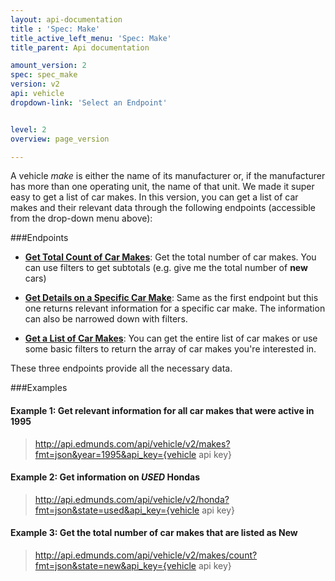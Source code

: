 ```yaml
---
layout: api-documentation
title : 'Spec: Make'
title_active_left_menu: 'Spec: Make'
title_parent: Api documentation

amount_version: 2
spec: spec_make
version: v2
api: vehicle
dropdown-link: 'Select an Endpoint'


level: 2
overview: page_version

---
```


<div class="info-message">

A vehicle <i>make</i> is either the name of its manufacturer or, if the manufacturer has more than one operating unit, the name of that unit. We made it super easy to get a list of car makes. In this version, you can get a list of car makes and their relevant data through the following endpoints (accessible from the drop-down menu above):

</div>

###Endpoints

* [**Get Total Count of Car Makes**](/api-documentation/vehicle/spec_make/v2/03_makes_count/api-description.html): Get the total number of car makes. You can use filters to get subtotals (e.g. give me the total number of __new__ cars)

* [**Get Details on a Specific Car Make**](/api-documentation/vehicle/spec_make/v2/02_make_details/api-description.html): Same as the first endpoint but this one returns relevant information for a specific car make. The information can also be narrowed down with filters.

* [**Get a List of Car Makes**](/api-documentation/vehicle/spec_make/v2/01_list_of_makes/api-description.html): You can get the entire list of car makes or use some basic filters to return the array of car makes you're interested in.

These three endpoints provide all the necessary data.

###Examples

#### Example 1: Get relevant information for all car makes that were active in 1995

> http://api.edmunds.com/api/vehicle/v2/makes?fmt=json&year=1995&api_key={vehicle api key}

#### Example 2: Get information on _USED_ Hondas

> http://api.edmunds.com/api/vehicle/v2/honda?fmt=json&state=used&api_key={vehicle api key}

#### Example 3: Get the total number of car makes that are listed as __New__

> http://api.edmunds.com/api/vehicle/v2/makes/count?fmt=json&state=new&api_key={vehicle api key}
